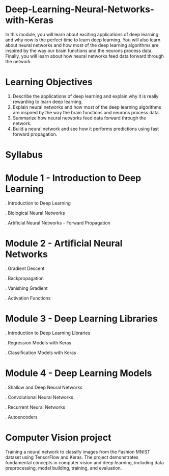 # Deep-Learning-Neural-Networks-with-Keras
In this module, you will learn about exciting applications of deep learning and why now is the perfect time to learn deep learning. You will also learn about neural networks and how most of the deep learning algorithms are inspired by the way our brain functions and the neurons process data. Finally, you will learn about how neural networks feed data forward through the network.

# Learning Objectives

1. Describe the applications of deep learning and explain why it is really rewarding to learn deep learning.
2. Explain neural networks and how most of the deep learning algorithms are inspired by the way the brain functions and neurons process data.
3. Summarize how neural networks feed data forward through the network.
4. Build a neural network and see how it performs predictions using fast forward propagation.

# Syllabus
# Module 1 - Introduction to Deep Learning

. Introduction to Deep Learning

. Biological Neural Networks

. Artificial Neural Networks - Forward Propagation

# Module 2 - Artificial Neural Networks

. Gradient Descent

. Backpropagation

. Vanishing Gradient

. Activation Functions

# Module 3 - Deep Learning Libraries

. Introduction to Deep Learning Libraries

. Regression Models with Keras

. Classification Models with Keras

# Module 4 - Deep Learning Models

. Shallow and Deep Neural Networks

. Convolutional Neural Networks

. Recurrent Neural Networks

. Autoencoders
# Computer Vision project
Training a neural network to classify images from the Fashion MNIST dataset using TensorFlow and Keras. 
The project demonstrates fundamental concepts in computer vision and deep learning, including data preprocessing, model building, training, and evaluation.
